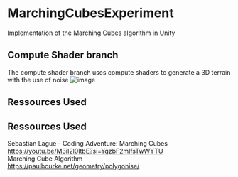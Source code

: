 # MarchingCubesExperiment
Implementation of the Marching Cubes algorithm in Unity

## Compute Shader branch
The compute shader branch uses compute shaders to generate a 3D terrain with the use of noise
![image](https://github.com/julesHaerinck/MarchingCubesExperiment/assets/66178532/9721eb61-405b-441b-834e-24957fda29b1)

## Ressources Used
## Ressources Used
Sebastian Lague - Coding Adventure: Marching Cubes<br>
https://youtu.be/M3iI2l0ltbE?si=YqzbF2mlfsTwWYTU<br>
Marching Cube Algorithm<br>
https://paulbourke.net/geometry/polygonise/<br>
